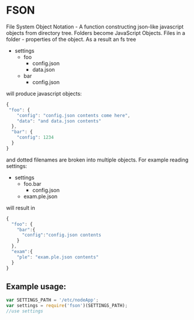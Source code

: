 FSON
====

File System Object Notation - A function constructing json-like javascript objects from directory tree.
Folders become JavaScript Objects. Files in a folder - properties of the object. As a result an fs tree

*   settings
    *   foo
        *   config.json
        *   data.json
    *   bar
        *   config.json

will produce javascript objects:

```javascript
{
 "foo": {
    "config": "config.json contents come here",
    "data": "and data.json contents"
  },
  "bar": {
    "config": 1234
  }
}
```

and dotted filenames are broken into multiple objects. For example reading settings:

*   settings
    *   foo.bar
        *   config.json
    *   exam.ple.json

will result in

```js
{
  "foo": {
    "bar":{
      "config":"config.json contents
    }
  },
  "exam":{
    "ple": "exam.ple.json contents"
  }
}
```

Example usage:
-------------
```js
var SETTINGS_PATH = '/etc/nodeApp';
var settings = require('fson')(SETTINGS_PATH);
//use settings
```